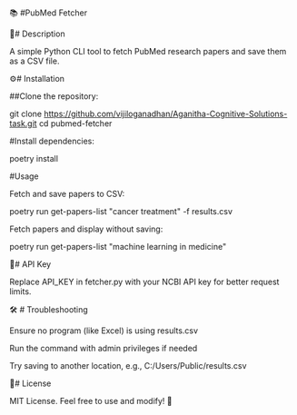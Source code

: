 📚 #PubMed Fetcher

📝# Description

A simple Python CLI tool to fetch PubMed research papers and save them as a CSV file.

⚙️# Installation

##Clone the repository:

git clone https://github.com/vijiloganadhan/Aganitha-Cognitive-Solutions-task.git
cd pubmed-fetcher

#Install dependencies:

poetry install

#Usage

Fetch and save papers to CSV:

poetry run get-papers-list "cancer treatment" -f results.csv

Fetch papers and display without saving:

poetry run get-papers-list "machine learning in medicine"

🔑# API Key

Replace API_KEY in fetcher.py with your NCBI API key for better request limits.

🛠 # Troubleshooting

Ensure no program (like Excel) is using results.csv

Run the command with admin privileges if needed

Try saving to another location, e.g., C:/Users/Public/results.csv

📜# License

MIT License. Feel free to use and modify! 🎉

